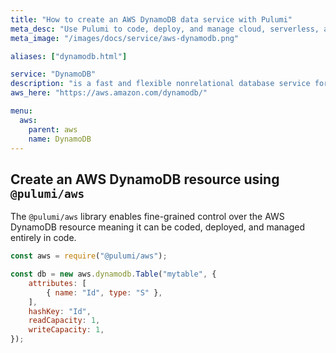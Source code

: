 ```yaml
---
title: "How to create an AWS DynamoDB data service with Pulumi"
meta_desc: "Use Pulumi to code, deploy, and manage cloud, serverless, and container apps and infrastructure"
meta_image: "/images/docs/service/aws-dynamodb.png"

aliases: ["dynamodb.html"]

service: "DynamoDB"
description: "is a fast and flexible nonrelational database service for all applications that need consistent, single-digit millisecond latency at any scale"
aws_here: "https://aws.amazon.com/dynamodb/"

menu:
  aws:
    parent: aws
    name: DynamoDB
---
```


## Create an AWS DynamoDB resource using `@pulumi/aws`

The `@pulumi/aws` library enables fine-grained control over the AWS DynamoDB resource meaning it can be coded, deployed, and managed entirely in code.

```javascript
const aws = require("@pulumi/aws");

const db = new aws.dynamodb.Table("mytable", {
    attributes: [
        { name: "Id", type: "S" },
    ],
    hashKey: "Id",
    readCapacity: 1,
    writeCapacity: 1,
});
```
